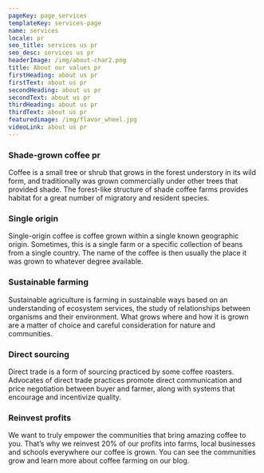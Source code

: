 ```yaml
---
pageKey: page_services
templateKey: services-page
name: services
locale: pr
seo_title: services us pr
seo_desc: services us pr
headerImage: /img/about-char2.png
title: About our values pr
firstHeading: about us pr
firstText: about us pr
secondHeading: about us pr
secondText: about us pr
thirdHeading: about us pr
thirdText: about us pr
featuredimage: /img/flavor_wheel.jpg
videoLink: about us pr
---
```


### Shade-grown coffee pr

Coffee is a small tree or shrub that grows in the forest understory in its wild form, and traditionally was grown commercially under other trees that provided shade. The forest-like structure of shade coffee farms provides habitat for a great number of migratory and resident species.

### Single origin

Single-origin coffee is coffee grown within a single known geographic origin. Sometimes, this is a single farm or a specific collection of beans from a single country. The name of the coffee is then usually the place it was grown to whatever degree available.

### Sustainable farming

Sustainable agriculture is farming in sustainable ways based on an understanding of ecosystem services, the study of relationships between organisms and their environment. What grows where and how it is grown are a matter of choice and careful consideration for nature and communities.

### Direct sourcing

Direct trade is a form of sourcing practiced by some coffee roasters. Advocates of direct trade practices promote direct communication and price negotiation between buyer and farmer, along with systems that encourage and incentivize quality.

### Reinvest profits

We want to truly empower the communities that bring amazing coffee to you. That’s why we reinvest 20% of our profits into farms, local businesses and schools everywhere our coffee is grown. You can see the communities grow and learn more about coffee farming on our blog.
